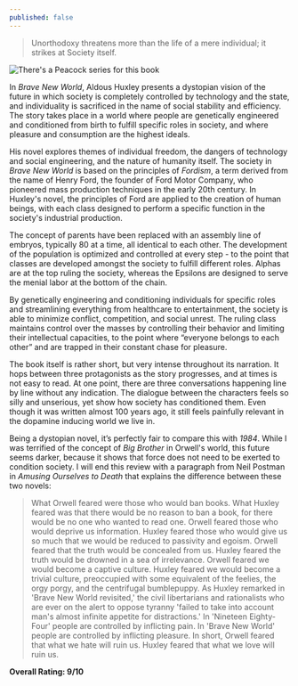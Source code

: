 ```yaml
---
published: false
---
```

> Unorthodoxy threatens more than the life of a mere individual; it strikes at Society itself.

![There's a Peacock series for this book](https://static01.nyt.com/images/2020/07/15/arts/14brave-review/merlin_174045789_cc64ec43-e44f-4b14-bc26-ce1d9fe9e80b-superJumbo.jpg?quality=75&auto=webp)

In _Brave New World_, Aldous Huxley presents a dystopian vision of the future in which society is completely controlled by technology and the state, and individuality is sacrificed in the name of social stability and efficiency. The story takes place in a world where people are genetically engineered and conditioned from birth to fulfill specific roles in society, and where pleasure and consumption are the highest ideals.

His novel explores themes of individual freedom, the dangers of technology and social engineering, and the nature of humanity itself. The society in _Brave New World_ is based on the principles of _Fordism_, a term derived from the name of Henry Ford, the founder of Ford Motor Company, who pioneered mass production techniques in the early 20th century. In Huxley's novel, the principles of Ford are applied to the creation of human beings, with each class designed to perform a specific function in the society's industrial production.

The concept of parents have been replaced with an assembly line of embryos, typically 80 at a time, all identical to each other. The development of the population is optimized and controlled at every step - to the point that classes are developed amongst the society to fulfill different roles. Alphas are at the top ruling the society, whereas the Epsilons are designed to serve the menial labor at the bottom of the chain.

By genetically engineering and conditioning individuals for specific roles and streamlining everything from healthcare to entertainment, the society is able to minimize conflict, competition, and social unrest. The ruling class maintains control over the masses by controlling their behavior and limiting their intellectual capacities, to the point where “everyone belongs to each other” and are trapped in their constant chase for pleasure.

The book itself is rather short, but very intense throughout its narration. It hops between three protagonists as the story progresses, and at times is not easy to read. At one point, there are three conversations happening line by line without any indication. The dialogue between the characters feels so silly and unserious, yet show how society has conditioned them. Even though it was written almost 100 years ago, it still feels painfully relevant in the dopamine inducing world we live in.

Being a dystopian novel, it’s perfectly fair to compare this with _1984_. While I was terrified of the concept of _Big Brother_ in Orwell's world, this future seems darker, because it shows that force does not need to be exerted to condition society. I will end this review with a paragraph from Neil Postman in _Amusing Ourselves to Death_ that explains the difference between these two novels:

> What Orwell feared were those who would ban books. What Huxley feared was that there would be no reason to ban a book, for there would be no one who wanted to read one. Orwell feared those who would deprive us information. Huxley feared those who would give us so much that we would be reduced to passivity and egoism. Orwell feared that the truth would be concealed from us. Huxley feared the truth would be drowned in a sea of irrelevance. Orwell feared we would become a captive culture. Huxley feared we would become a trivial culture, preoccupied with some equivalent of the feelies, the orgy porgy, and the centrifugal bumblepuppy. As Huxley remarked in 'Brave New World revisited,' the civil libertarians and rationalists who are ever on the alert to oppose tyranny 'failed to take into account man's almost infinite appetite for distractions.' In 'Nineteen Eighty-Four' people are controlled by inflicting pain. In 'Brave New World' people are controlled by inflicting pleasure. In short, Orwell feared that what we hate will ruin us. Huxley feared that what we love will ruin us.

**Overall Rating: 9/10**
